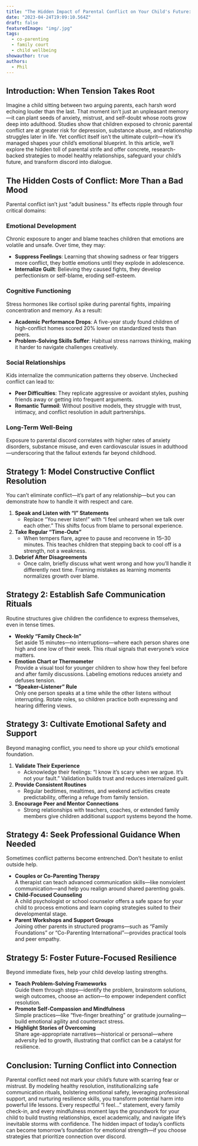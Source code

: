 ```yaml
---
title: "The Hidden Impact of Parental Conflict on Your Child's Future: Effective Strategies for Healthy Relationships"
date: "2023-04-24T19:09:10.564Z"
draft: false
featuredImage: "img/.jpg"
tags:
  - co-parenting
  - family court
  - child wellbeing
showauthor: true
authors:
  - Phil
---
```



## Introduction: When Tension Takes Root

Imagine a child sitting between two arguing parents, each harsh word echoing louder than the last. That moment isn’t just an unpleasant memory—it can plant seeds of anxiety, mistrust, and self-doubt whose roots grow deep into adulthood. Studies show that children exposed to chronic parental conflict are at greater risk for depression, substance abuse, and relationship struggles later in life. Yet conflict itself isn’t the ultimate culprit—how it’s managed shapes your child’s emotional blueprint. In this article, we’ll explore the hidden toll of parental strife and offer concrete, research-backed strategies to model healthy relationships, safeguard your child’s future, and transform discord into dialogue.

## The Hidden Costs of Conflict: More Than a Bad Mood

Parental conflict isn’t just “adult business.” Its effects ripple through four critical domains:

### Emotional Development  
Chronic exposure to anger and blame teaches children that emotions are volatile and unsafe. Over time, they may:  
- **Suppress Feelings**: Learning that showing sadness or fear triggers more conflict, they bottle emotions until they explode in adolescence.  
- **Internalize Guilt**: Believing they caused fights, they develop perfectionism or self-blame, eroding self-esteem.  

### Cognitive Functioning  
Stress hormones like cortisol spike during parental fights, impairing concentration and memory. As a result:  
- **Academic Performance Drops**: A five-year study found children of high-conflict homes scored 20% lower on standardized tests than peers.  
- **Problem-Solving Skills Suffer**: Habitual stress narrows thinking, making it harder to navigate challenges creatively.  

### Social Relationships  
Kids internalize the communication patterns they observe. Unchecked conflict can lead to:  
- **Peer Difficulties**: They replicate aggressive or avoidant styles, pushing friends away or getting into frequent arguments.  
- **Romantic Turmoil**: Without positive models, they struggle with trust, intimacy, and conflict resolution in adult partnerships.  

### Long-Term Well-Being  
Exposure to parental discord correlates with higher rates of anxiety disorders, substance misuse, and even cardiovascular issues in adulthood—underscoring that the fallout extends far beyond childhood.

## Strategy 1: Model Constructive Conflict Resolution

You can’t eliminate conflict—it’s part of any relationship—but you can demonstrate how to handle it with respect and care.

1. **Speak and Listen with “I” Statements**  
   - Replace “You never listen!” with “I feel unheard when we talk over each other.” This shifts focus from blame to personal experience.  
2. **Take Regular “Time-Outs”**  
   - When tempers flare, agree to pause and reconvene in 15–30 minutes. This teaches children that stepping back to cool off is a strength, not a weakness.  
3. **Debrief After Disagreements**  
   - Once calm, briefly discuss what went wrong and how you’ll handle it differently next time. Framing mistakes as learning moments normalizes growth over blame.

## Strategy 2: Establish Safe Communication Rituals

Routine structures give children the confidence to express themselves, even in tense times.

- **Weekly “Family Check-In”**  
  Set aside 15 minutes—no interruptions—where each person shares one high and one low of their week. This ritual signals that everyone’s voice matters.  
- **Emotion Chart or Thermometer**  
  Provide a visual tool for younger children to show how they feel before and after family discussions. Labeling emotions reduces anxiety and defuses tension.  
- **“Speaker–Listener” Rule**  
  Only one person speaks at a time while the other listens without interrupting. Rotate roles, so children practice both expressing and hearing differing views.

## Strategy 3: Cultivate Emotional Safety and Support

Beyond managing conflict, you need to shore up your child’s emotional foundation.

1. **Validate Their Experience**  
   - Acknowledge their feelings: “I know it’s scary when we argue. It’s not your fault.” Validation builds trust and reduces internalized guilt.  
2. **Provide Consistent Routines**  
   - Regular bedtimes, mealtimes, and weekend activities create predictability, offering a refuge from family tension.  
3. **Encourage Peer and Mentor Connections**  
   - Strong relationships with teachers, coaches, or extended family members give children additional support systems beyond the home.

## Strategy 4: Seek Professional Guidance When Needed

Sometimes conflict patterns become entrenched. Don’t hesitate to enlist outside help.

- **Couples or Co-Parenting Therapy**  
  A therapist can teach advanced communication skills—like nonviolent communication—and help you realign around shared parenting goals.  
- **Child-Focused Counseling**  
  A child psychologist or school counselor offers a safe space for your child to process emotions and learn coping strategies suited to their developmental stage.  
- **Parent Workshops and Support Groups**  
  Joining other parents in structured programs—such as “Family Foundations” or “Co-Parenting International”—provides practical tools and peer empathy.

## Strategy 5: Foster Future-Focused Resilience

Beyond immediate fixes, help your child develop lasting strengths.

- **Teach Problem-Solving Frameworks**  
  Guide them through steps—identify the problem, brainstorm solutions, weigh outcomes, choose an action—to empower independent conflict resolution.  
- **Promote Self-Compassion and Mindfulness**  
  Simple practices—like “five-finger breathing” or gratitude journaling—build emotional agility and counteract stress.  
- **Highlight Stories of Overcoming**  
  Share age-appropriate narratives—historical or personal—where adversity led to growth, illustrating that conflict can be a catalyst for resilience.

## Conclusion: Turning Conflict into Connection

Parental conflict need not mark your child’s future with scarring fear or mistrust. By modeling healthy resolution, institutionalizing safe communication rituals, bolstering emotional safety, leveraging professional support, and nurturing resilience skills, you transform potential harm into powerful life lessons. Every respectful “I feel…” statement, every family check-in, and every mindfulness moment lays the groundwork for your child to build trusting relationships, excel academically, and navigate life’s inevitable storms with confidence. The hidden impact of today’s conflicts can become tomorrow’s foundation for emotional strength—if you choose strategies that prioritize connection over discord.  

